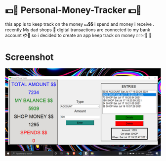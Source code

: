 # 💵💱 Personal-Money-Tracker 💵💱
this app is to keep track on the money 💵💲💲 i spend and money i receive . recently My dad shops 🏪 digital transactions are connected to my bank account 💳📲 so i decided to create an app keep track on money 💹💹💸 📱


# Screenshot
<img src="screen3.png" >
